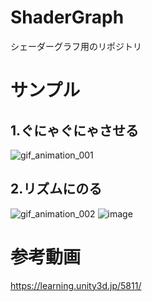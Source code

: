 # ShaderGraph
シェーダーグラフ用のリポジトリ

# サンプル
## 1.ぐにゃぐにゃさせる
![gif_animation_001](https://user-images.githubusercontent.com/22285365/113513549-3ff38b00-95a5-11eb-8c70-659f1d51e8d9.gif)

## 2.リズムにのる
![gif_animation_002](https://user-images.githubusercontent.com/22285365/113633539-1cfdcf80-96a8-11eb-8aa7-8b30e1c1820d.gif)
![image](https://user-images.githubusercontent.com/22285365/113633546-1ec79300-96a8-11eb-8ef7-047e5a1b5eb8.png)

# 参考動画
https://learning.unity3d.jp/5811/
